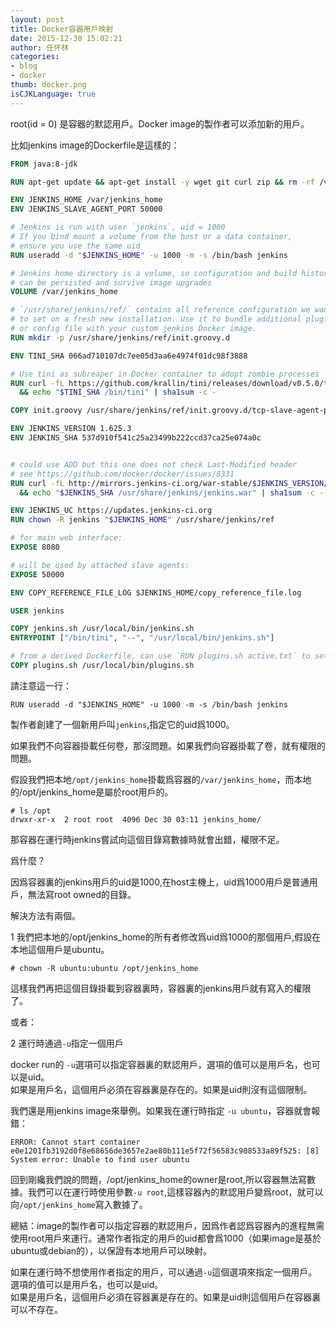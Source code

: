 ```yaml
---
layout: post
title: Docker容器用戶映射
date: 2015-12-30 15:02:21
author: 任怀林
categories:
- blog
- docker
thumb: docker.png
isCJKLanguage: true
---
```



root(id = 0) 是容器的默認用戶。Docker image的製作者可以添加新的用戶。    

比如jenkins image的Dockerfile是這樣的：

``` dockerfile
FROM java:8-jdk

RUN apt-get update && apt-get install -y wget git curl zip && rm -rf /var/lib/apt/lists/*

ENV JENKINS_HOME /var/jenkins_home
ENV JENKINS_SLAVE_AGENT_PORT 50000

# Jenkins is run with user `jenkins`, uid = 1000
# If you bind mount a volume from the host or a data container,
# ensure you use the same uid
RUN useradd -d "$JENKINS_HOME" -u 1000 -m -s /bin/bash jenkins

# Jenkins home directory is a volume, so configuration and build history
# can be persisted and survive image upgrades
VOLUME /var/jenkins_home

# `/usr/share/jenkins/ref/` contains all reference configuration we want
# to set on a fresh new installation. Use it to bundle additional plugins
# or config file with your custom jenkins Docker image.
RUN mkdir -p /usr/share/jenkins/ref/init.groovy.d

ENV TINI_SHA 066ad710107dc7ee05d3aa6e4974f01dc98f3888

# Use tini as subreaper in Docker container to adopt zombie processes
RUN curl -fL https://github.com/krallin/tini/releases/download/v0.5.0/tini-static -o /bin/tini && chmod +x /bin/tini \
  && echo "$TINI_SHA /bin/tini" | sha1sum -c -

COPY init.groovy /usr/share/jenkins/ref/init.groovy.d/tcp-slave-agent-port.groovy

ENV JENKINS_VERSION 1.625.3
ENV JENKINS_SHA 537d910f541c25a23499b222ccd37ca25e074a0c


# could use ADD but this one does not check Last-Modified header
# see https://github.com/docker/docker/issues/8331
RUN curl -fL http://mirrors.jenkins-ci.org/war-stable/$JENKINS_VERSION/jenkins.war -o /usr/share/jenkins/jenkins.war \
  && echo "$JENKINS_SHA /usr/share/jenkins/jenkins.war" | sha1sum -c -

ENV JENKINS_UC https://updates.jenkins-ci.org
RUN chown -R jenkins "$JENKINS_HOME" /usr/share/jenkins/ref

# for main web interface:
EXPOSE 8080

# will be used by attached slave agents:
EXPOSE 50000

ENV COPY_REFERENCE_FILE_LOG $JENKINS_HOME/copy_reference_file.log

USER jenkins

COPY jenkins.sh /usr/local/bin/jenkins.sh
ENTRYPOINT ["/bin/tini", "--", "/usr/local/bin/jenkins.sh"]

# from a derived Dockerfile, can use `RUN plugins.sh active.txt` to setup /usr/share/jenkins/ref/plugins from a support bundle
COPY plugins.sh /usr/local/bin/plugins.sh
```

請注意這一行：
```
RUN useradd -d "$JENKINS_HOME" -u 1000 -m -s /bin/bash jenkins
```

製作者創建了一個新用戶叫`jenkins`,指定它的uid爲1000。

如果我們不向容器掛載任何卷，那沒問題。如果我們向容器掛載了卷，就有權限的問題。


假設我們把本地`/opt/jenkins_home`掛載爲容器的`/var/jenkins_home`，而本地的/opt/jenkins_home是屬於root用戶的。

```
# ls /opt
drwxr-xr-x  2 root root  4096 Dec 30 03:11 jenkins_home/
```

那容器在運行時jenkins嘗試向這個目錄寫數據時就會出錯，權限不足。

爲什麼？

因爲容器裏的jenkins用戶的uid是1000,在host主機上，uid爲1000用戶是普通用戶，無法寫root  owned的目錄。

解決方法有兩個。

1 我們把本地的/opt/jenkins_home的所有者修改爲uid爲1000的那個用戶,假設在本地這個用戶是ubuntu。

```
# chown -R ubuntu:ubuntu /opt/jenkins_home
```

這樣我們再把這個目錄掛載到容器裏時，容器裏的jenkins用戶就有寫入的權限了。

或者：

2 運行時通過`-u`指定一個用戶

docker run的 `-u`選項可以指定容器裏的默認用戶，選項的值可以是用戶名，也可以是uid。    
如果是用戶名，這個用戶必須在容器裏是存在的。如果是uid則沒有這個限制。

我們還是用jenkins image來舉例。如果我在運行時指定 `-u ubuntu`，容器就會報錯：
```
ERROR: Cannot start container e0e1201fb3192d0f8e68656de3657e2ae80b111e5f72f56583c908533a89f525: [8] System error: Unable to find user ubuntu
```

回到剛纔我們說的問題，/opt/jenkins_home的owner是root,所以容器無法寫數據。我們可以在運行時使用參數`-u root`,這樣容器內的默認用戶變爲root，就可以向`/opt/jenkins_home`寫入數據了。


總結：image的製作者可以指定容器的默認用戶，因爲作者認爲容器內的進程無需使用root用戶來運行。通常作者指定的用戶的uid都會爲1000（如果image是基於ubuntu或debian的），以保證有本地用戶可以映射。

如果在運行時不想使用作者指定的用戶，可以通過`-u`這個選項來指定一個用戶。選項的值可以是用戶名，也可以是uid。    
如果是用戶名，這個用戶必須在容器裏是存在的。如果是uid則這個用戶在容器裏可以不存在。
